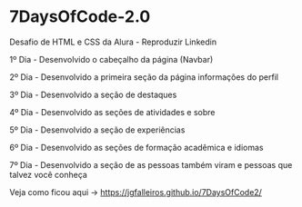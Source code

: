 # 7DaysOfCode-2.0
Desafio de HTML e CSS da Alura - Reproduzir Linkedin

<p>1º Dia - Desenvolvido o cabeçalho da página (Navbar)</p>
<p>2º Dia - Desenvolvido a primeira seção da página informações do perfil</p> 
<p>3º Dia - Desenvolvido a seção de destaques</p> 
<p>4º Dia - Desenvolvido as seções de atividades e sobre</p>
<p>5º Dia - Desenvolvido a seção de experiências</p>
<p>6º Dia - Desenvolvido as seções de formação acadêmica e idiomas</p>
<p>7º Dia - Desenvolvido a seção de as pessoas também viram e pessoas que talvez você conheça </p>

Veja como ficou aqui -> https://jgfalleiros.github.io/7DaysOfCode2/
